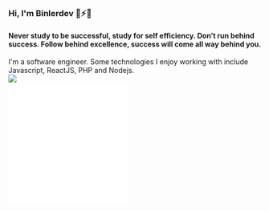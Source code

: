 ### Hi, I'm Binlerdev 👋⚡💬

#### Never study to be successful, study for self efficiency. Don’t run behind success. Follow behind excellence, success will come all way behind you.
I'm a software engineer. Some technologies I enjoy working with include Javascript, ReactJS, PHP and Nodejs.  
<img height="180em" src="https://github-readme-stats.vercel.app/api?username=binler&show_icons=true&hide_border=true&&count_private=true&include_all_commits=true" />  
![](./hello.svg)
